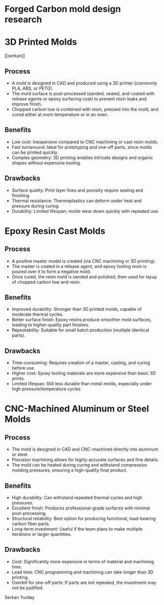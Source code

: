 # Forged Carbon mold design research

# 3D Printed Molds 
[[serkan]]
## Process

- A mold is designed in CAD and produced using a 3D printer (commonly PLA, ABS, or PETG).
- The mold surface is post-processed (sanded, sealed, and coated with release agents or epoxy surfacing coat) to prevent resin leaks and improve finish.
- Chopped carbon tow is combined with resin, pressed into the mold, and cured either at room temperature or in an oven.


## Benefits

- Low cost: Inexpensive compared to CNC machining or cast resin molds.
- Fast turnaround: Ideal for prototyping and one-off parts, since molds can be printed quickly.
- Complex geometry: 3D printing enables intricate designs and organic shapes without expensive tooling.

## Drawbacks

- Surface quality: Print layer lines and porosity require sealing and finishing
- Thermal resistance: Thermoplastics can deform under heat and pressure during curing.
- Durability: Limited lifespan; molds wear down quickly with repeated use.


# Epoxy Resin Cast Molds

## Process

- A positive master model is created (via CNC machining or 3D printing).
- The master is coated in a release agent, and epoxy tooling resin is poured over it to form a negative mold.
- Once cured, the resin mold is sanded and polished, then used for layup of chopped carbon tow and resin.

## Benefits

- Improved durability: Stronger than 3D printed molds, capable of moderate thermal cycles.
- Better surface finish: Epoxy resins produce smoother mold surfaces, leading to higher-quality part finishes.
- Repeatability: Suitable for small batch production (multiple identical parts).

## Drawbacks

- Time-consuming: Requires creation of a master, casting, and curing before use.
- Higher cost: Epoxy tooling materials are more expensive than basic 3D prints.
- Limited lifespan: Still less durable than metal molds, especially under high pressure/temperature cycles


# CNC-Machined Aluminum or Steel Molds

## Process

- The mold is designed in CAD and CNC-machined directly into aluminum or steel.
- Precision machining allows for highly accurate surfaces and fine details.
- The mold can be heated during curing and withstand compression molding pressures, ensuring a high-quality final product.

## Benefits

- High durability: Can withstand repeated thermal cycles and high pressures.
- Excellent finish: Produces professional-grade surfaces with minimal post-processing.
- Structural reliability: Best option for producing functional, load-bearing carbon fiber parts.
- Long-term investment: Useful if the team plans to make multiple iterations or larger quantities.

## Drawbacks

- Cost: Significantly more expensive in terms of material and machining time.
- Lead time: CNC programming and machining can take longer than 3D printing.
- Overkill for one-off parts: If parts are not repeated, the investment may not be justified.



Serkan Yurday